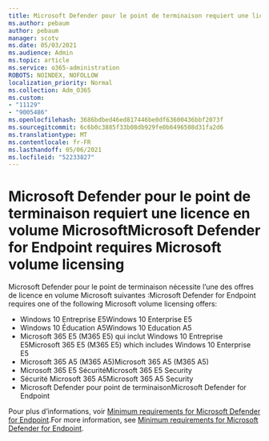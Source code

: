```yaml
---
title: Microsoft Defender pour le point de terminaison requiert une licence en volume Microsoft
ms.author: pebaum
author: pebaum
manager: scotv
ms.date: 05/03/2021
ms.audience: Admin
ms.topic: article
ms.service: o365-administration
ROBOTS: NOINDEX, NOFOLLOW
localization_priority: Normal
ms.collection: Adm_O365
ms.custom:
- "11129"
- "9005486"
ms.openlocfilehash: 3686bdbed46ed817446be0df63600436bbf2073f
ms.sourcegitcommit: 6c6b0c3885f33b08db929fe0b6496508d31fa2d6
ms.translationtype: MT
ms.contentlocale: fr-FR
ms.lasthandoff: 05/06/2021
ms.locfileid: "52233827"
---
```

# <a name="microsoft-defender-for-endpoint-requires-microsoft-volume-licensing"></a><span data-ttu-id="eb049-102">Microsoft Defender pour le point de terminaison requiert une licence en volume Microsoft</span><span class="sxs-lookup"><span data-stu-id="eb049-102">Microsoft Defender for Endpoint requires Microsoft volume licensing</span></span>

<span data-ttu-id="eb049-103">Microsoft Defender pour le point de terminaison nécessite l’une des offres de licence en volume Microsoft suivantes :</span><span class="sxs-lookup"><span data-stu-id="eb049-103">Microsoft Defender for Endpoint requires one of the following Microsoft volume licensing offers:</span></span>

- <span data-ttu-id="eb049-104">Windows 10 Entreprise E5</span><span class="sxs-lookup"><span data-stu-id="eb049-104">Windows 10 Enterprise E5</span></span>
- <span data-ttu-id="eb049-105">Windows 10 Éducation A5</span><span class="sxs-lookup"><span data-stu-id="eb049-105">Windows 10 Education A5</span></span>
- <span data-ttu-id="eb049-106">Microsoft 365 E5 (M365 E5) qui inclut Windows 10 Entreprise E5</span><span class="sxs-lookup"><span data-stu-id="eb049-106">Microsoft 365 E5 (M365 E5) which includes Windows 10 Enterprise E5</span></span>
- <span data-ttu-id="eb049-107">Microsoft 365 A5 (M365 A5)</span><span class="sxs-lookup"><span data-stu-id="eb049-107">Microsoft 365 A5 (M365 A5)</span></span>
- <span data-ttu-id="eb049-108">Microsoft 365 E5 Sécurité</span><span class="sxs-lookup"><span data-stu-id="eb049-108">Microsoft 365 E5 Security</span></span>
- <span data-ttu-id="eb049-109">Sécurité Microsoft 365 A5</span><span class="sxs-lookup"><span data-stu-id="eb049-109">Microsoft 365 A5 Security</span></span>
- <span data-ttu-id="eb049-110">Microsoft Defender pour point de terminaison</span><span class="sxs-lookup"><span data-stu-id="eb049-110">Microsoft Defender for Endpoint</span></span>

<span data-ttu-id="eb049-111">Pour plus d’informations, voir [Minimum requirements for Microsoft Defender for Endpoint](https://docs.microsoft.com/microsoft-365/security/defender-endpoint/minimum-requirements).</span><span class="sxs-lookup"><span data-stu-id="eb049-111">For more information, see [Minimum requirements for Microsoft Defender for Endpoint](https://docs.microsoft.com/microsoft-365/security/defender-endpoint/minimum-requirements).</span></span>